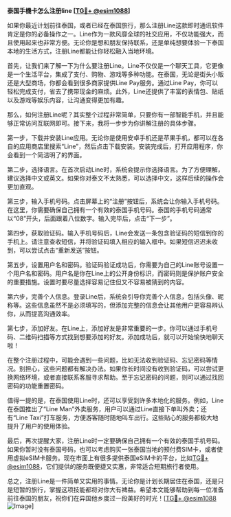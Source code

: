 **泰国手機卡怎么注册line [[TG💪+ @esim1088](https://t.me/s/esim1088)]**

如果你最近计划前往泰国，或者已经在泰国旅行，那么注册Line这款即时通讯软件肯定是你的必备操作之一。Line作为一款风靡全球的社交应用，不仅功能强大，而且使用起来也非常方便。无论你是想和朋友保持联系，还是单纯想要体验一下泰国本地的生活方式，注册Line都能让你轻松融入当地环境。

首先，让我们来了解一下为什么要注册Line。Line不仅仅是一个聊天工具，它更像是一个生活平台，集成了支付、购物、游戏等多种功能。在泰国，无论是街头小贩还是大型商场，你都会看到很多商家提供Line Pay服务。通过Line Pay，你可以轻松完成支付，省去了携带现金的麻烦。此外，Line还提供了丰富的表情包、贴纸以及游戏等娱乐内容，让沟通变得更加有趣。

那么，如何注册Line呢？其实整个过程非常简单，只要你有一部智能手机，并且能够正常访问互联网即可。接下来，我将一步步为你讲解注册的具体步骤。

第一步，下载并安装Line应用。无论你是使用安卓手机还是苹果手机，都可以在各自的应用商店里搜索“Line”，然后点击下载安装。安装完成后，打开应用程序，你会看到一个简洁明了的界面。

第二步，选择语言。在首次启动Line时，系统会提示你选择语言。为了方便理解，建议选择中文或英文。如果你对泰文不太熟悉，可以选择中文，这样后续的操作会更加直观。

第三步，输入手机号码。点击屏幕上的“注册”按钮后，系统会让你输入手机号码。在这里，你需要确保自己拥有一个有效的泰国手机号码。泰国的手机号码通常以“08”开头，后面跟着八位数字。输入完毕后，点击“下一步”。

第四步，获取验证码。输入手机号码后，Line会发送一条包含验证码的短信到你的手机上。请注意查收短信，并将验证码填入相应的输入框中。如果短信迟迟未收到，可以尝试点击“重新发送”按钮。

第五步，设置用户名和密码。验证码验证成功后，你需要为自己的Line账号设置一个用户名和密码。用户名是你在Line上的公开身份标识，而密码则是保护账户安全的重要措施。设置时要尽量选择容易记住但又不容易被猜到的内容。

第六步，完善个人信息。登录Line后，系统会引导你完善个人信息，包括头像、昵称等。这些信息虽然不是必须填写的，但添加完整的信息会让其他用户更容易辨认你，从而提高沟通效率。

第七步，添加好友。在Line上，添加好友是非常重要的一步。你可以通过手机号码、二维码扫描等方式找到想要添加的好友。添加成功后，就可以开始愉快地聊天啦！

在整个注册过程中，可能会遇到一些问题，比如无法收到验证码、忘记密码等情况。别担心，这些问题都有解决办法。如果你长时间没有收到验证码，可以尝试更换网络环境，或者直接联系客服寻求帮助。至于忘记密码的问题，则可以通过找回密码的功能重置密码。

值得一提的是，在泰国使用Line时，还可以享受到许多本地化的服务。例如，Line在泰国推出了“Line Man”外卖服务，用户可以通过Line直接下单叫外卖；还有“Line Taxi”打车服务，方便游客随时随地叫车出行。这些贴心的服务都极大地提升了用户的使用体验。

最后，再次提醒大家，注册Line时一定要确保自己拥有一个有效的泰国手机号码。如果你暂时没有泰国号码，也可以考虑购买一张泰国当地的预付费SIM卡，或者使用虚拟eSIM卡服务。现在市面上有很多提供泰国eSIM卡的平台，比如[TG💪+ @esim1088](https://t.me/s/esim1088)，它们提供的服务既便捷又实惠，非常适合短期旅行者使用。

总之，注册Line是一件简单又实用的事情。无论你是计划长期居住在泰国，还是只是短暂的旅行，掌握这项技能都将对你大有裨益。希望本文能够帮助到每一位准备前往泰国的朋友，祝你们在异国他乡度过一段美好的时光！[[TG💪+ @esim1088](https://t.me/s/esim1088) ![Image](https://i.postimg.cc/4NQfJmqS/Snipaste-2025-05-13-00-14-12.png)]